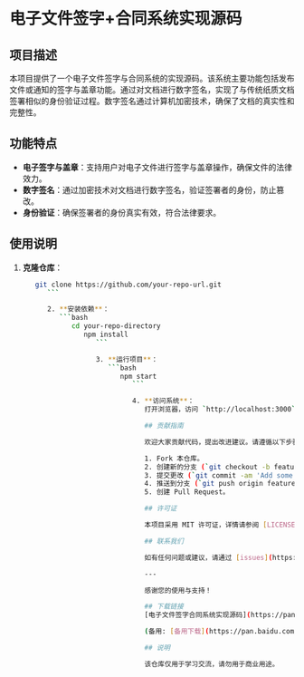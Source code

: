# 电子文件签字+合同系统实现源码

## 项目描述

本项目提供了一个电子文件签字与合同系统的实现源码。该系统主要功能包括发布文件或通知的签字与盖章功能。通过对文档进行数字签名，实现了与传统纸质文档签署相似的身份验证过程。数字签名通过计算机加密技术，确保了文档的真实性和完整性。

## 功能特点

- **电子签字与盖章**：支持用户对电子文件进行签字与盖章操作，确保文件的法律效力。
- **数字签名**：通过加密技术对文档进行数字签名，验证签署者的身份，防止篡改。
- **身份验证**：确保签署者的身份真实有效，符合法律要求。

## 使用说明

1. **克隆仓库**：
   ```bash
      git clone https://github.com/your-repo-url.git
         ```

         2. **安装依赖**：
            ```bash
               cd your-repo-directory
                  npm install
                     ```

                     3. **运行项目**：
                        ```bash
                           npm start
                              ```

                              4. **访问系统**：
                                 打开浏览器，访问 `http://localhost:3000` 即可使用系统。

                                 ## 贡献指南

                                 欢迎大家贡献代码，提出改进建议。请遵循以下步骤：

                                 1. Fork 本仓库。
                                 2. 创建新的分支 (`git checkout -b feature/your-feature`)。
                                 3. 提交更改 (`git commit -am 'Add some feature'`)。
                                 4. 推送到分支 (`git push origin feature/your-feature`)。
                                 5. 创建 Pull Request。

                                 ## 许可证

                                 本项目采用 MIT 许可证，详情请参阅 [LICENSE](LICENSE) 文件。

                                 ## 联系我们

                                 如有任何问题或建议，请通过 [issues](https://github.com/your-repo-url/issues) 联系我们。

                                 ---

                                 感谢您的使用与支持！

                                 ## 下载链接
                                 [电子文件签字合同系统实现源码](https://pan.quark.cn/s/5b0e020b3d16) 

                                 (备用: [备用下载](https://pan.baidu.com/s/1qBl1F_x9oWm7MUGOdQpA5w?pwd=1234))

                                 ## 说明

                                 该仓库仅用于学习交流，请勿用于商业用途。
